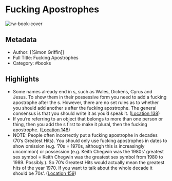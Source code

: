 # Fucking Apostrophes

![rw-book-cover](https://m.media-amazon.com/images/I/81a4W3bfEML._SY160.jpg)

## Metadata
- Author: [[Simon Griffin]]
- Full Title: Fucking Apostrophes
- Category: #books

## Highlights
- Some names already end in s, such as Wales, Dickens, Cyrus and Jesus. To show them in their possessive form you need to add a fucking apostrophe after the s. However, there are no set rules as to whether you should add another s after the fucking apostrophe. The general consensus is that you should write it as you’d speak it. ([Location 138](https://readwise.io/to_kindle?action=open&asin=B01I0KJC3W&location=138))
- If you’re referring to an object that belongs to more than one person or thing, then you add the s first to make it plural, then the fucking apostrophe. ([Location 148](https://readwise.io/to_kindle?action=open&asin=B01I0KJC3W&location=148))
- NOTE: People often incorrectly put a fucking apostrophe in decades (70’s Greatest Hits). You should only use fucking apostrophes in dates to show omission (e.g. ’70s = 1970s, although this is increasingly uncommon) or possession (e.g. Keith Chegwin was the 1980s’ greatest sex symbol = Keith Chegwin was the greatest sex symbol from 1980 to 1989. Possibly.). So 70’s Greatest Hits would actually mean the greatest hits of the year 1970. If you want to talk about the whole decade it should be 70s’. ([Location 159](https://readwise.io/to_kindle?action=open&asin=B01I0KJC3W&location=159))
